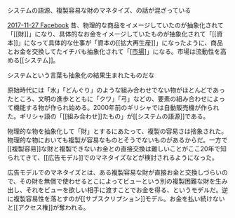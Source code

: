 
システムの語源、複製容易な財のマネタイズ、の話が混ざっている

[2017-11-27 Facebook](https://www.facebook.com/nishiohirokazu/posts/10213887829726428)
昔、物理的な商品をイメージしていたのが抽象化されて「[[財]]」になり、具体的なお金をイメージしていたものが抽象化されて「[[資本]]」になって具体的な仕事が「資本の[[拡大再生産]]」になったように、商品とお金を交換してたイチバも抽象化されて「[[市場]](シジョウ)」になる。市場は流動性を高める[[システム]]。

システムという言葉も抽象化の結果生まれたものだな

原始時代には「水」「どんぐり」のような組み合わせでない物がほとんどであったところ、文明の進歩とともに「クワ」「弓」などの、要素の組み合わせによって機能する物が作られ始める。2000年前のギリシャでは自動販売機が作られた。ギリシャ語の「[[組み合わせ]]たもの」が[[システムの語源]]である。

物理的な物を抽象化して「財」とするにあたって、複製の容易さは捨象された。物理的な物においても複製が容易なものとそうでないものがあるからだ。一方で[[複製容易]]な財と複製できないお金との直接交換は難しいことがここ20年で知られてきて、[[広告モデル]]でのマネタイズなどが検討されるようになった。

広告モデルでのマネタイズとは、ある複製容易な財が直接お金と交換しづらいので、その財を無償で使わせるとこによってビューという別の複製困難な財を生み出し、それをビューを欲しい相手に渡すことでお金を得る、というモデルだ。逆に複製容易性を落とすのが[[サブスクリプション]]モデル。お金を払い続けないと[[アクセス権]]が奪われる。